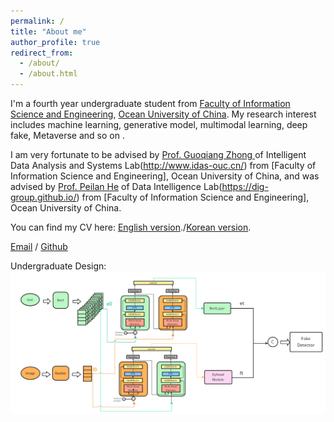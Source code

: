 ```yaml
---
permalink: /
title: "About me"
author_profile: true
redirect_from: 
  - /about/
  - /about.html
---
```


I'm a fourth year undergraduate student from [Faculty of Information Science and Engineering](https://it.ouc.edu.cn/), [Ocean University of China](https://www.ouc.edu.cn/). My research interest includes machine learning, generative model, multimodal learning, deep fake, Metaverse and so on .

I am very fortunate to be advised by [Prof. Guoqiang Zhong ](http://it.ouc.edu.cn/zgq/) of Intelligent Data Analysis and Systems Lab(http://www.idas-ouc.cn/) from [Faculty of Information Science and Engineering], Ocean University of China, and was advised by [Prof. Peilan He](http://it.ouc.edu.cn/hpl/)  of Data Intelligence Lab(https://dig-group.github.io/)  from [Faculty of Information Science and Engineering], Ocean University of China.

You can find my CV here: [English version](../assets/CV_E.pdf)./[Korean version](../assets/CV_K.pdf).

[Email](tjy9301@stu.ouc.edu.cn) / [Github](https://github.com/tttjy) 

Undergraduate Design:
![Undergraduate Design](https://github.com/tttjy/tttjy.github.io/blob/master/images/modal.png "Undergraduate Design")

